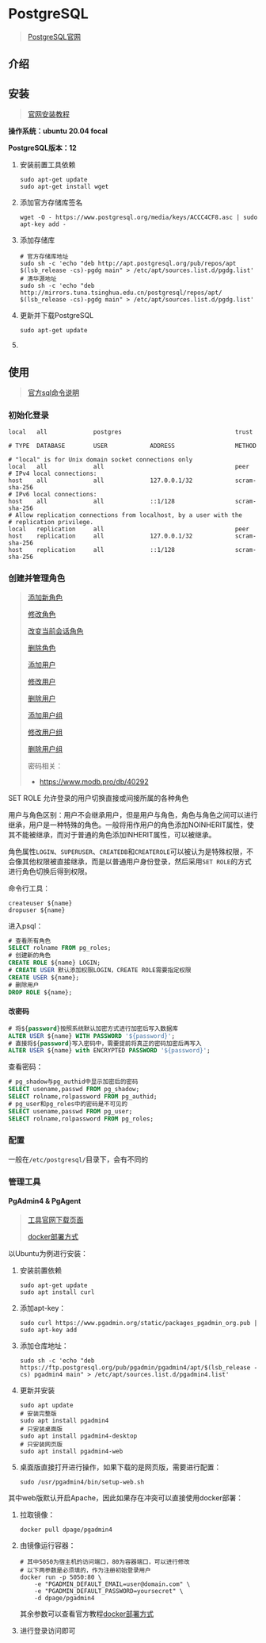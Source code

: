 # PostgreSQL

>[PostgreSQL官网](https://www.postgresql.org/)
>
>



## 介绍





## 安装

> [官网安装教程](https://www.postgresql.org/download/)

**操作系统：ubuntu 20.04 focal**

**PostgreSQL版本：12**

1. 安装前置工具依赖

   ```shell
   sudo apt-get update
   sudo apt-get install wget
   ```

2. 添加官方存储库签名

   ```shell
   wget -O - https://www.postgresql.org/media/keys/ACCC4CF8.asc | sudo apt-key add -
   ```

3. 添加存储库

   ```shell
   # 官方存储库地址
   sudo sh -c 'echo "deb http://apt.postgresql.org/pub/repos/apt $(lsb_release -cs)-pgdg main" > /etc/apt/sources.list.d/pgdg.list'
   # 清华源地址
   sudo sh -c 'echo "deb http://mirrors.tuna.tsinghua.edu.cn/postgresql/repos/apt/ $(lsb_release -cs)-pgdg main" > /etc/apt/sources.list.d/pgdg.list'
   ```

   

4. 更新并下载PostgreSQL

   ```shell
   sudo apt-get update
   ```

   

5. 









## 使用

> [官方sql命令说明](https://www.postgresql.org/docs/current/sql-commands.html)

### 初始化登录

```shell
local   all				postgres								trust

# TYPE  DATABASE        USER            ADDRESS                 METHOD

# "local" is for Unix domain socket connections only
local	all				all										peer
# IPv4 local connections:
host    all				all				127.0.0.1/32			scram-sha-256
# IPv6 local connections:
host    all				all				::1/128					scram-sha-256
# Allow replication connections from localhost, by a user with the
# replication privilege.
local   replication     all										peer
host    replication     all				127.0.0.1/32			scram-sha-256
host    replication     all				::1/128					scram-sha-256
```









### 创建并管理角色

> [添加新角色](https://www.postgresql.org/docs/current/sql-createrole.html)
>
> [修改角色](https://www.postgresql.org/docs/current/sql-alterrole.html)
>
> [改变当前会话角色](https://www.postgresql.org/docs/current/sql-set-role.html)
>
> [删除角色](https://www.postgresql.org/docs/current/sql-droprole.html)
>
> [添加用户](https://www.postgresql.org/docs/current/sql-createuser.html)
>
> [修改用户](https://www.postgresql.org/docs/current/sql-alteruser.html)
>
> [删除用户](https://www.postgresql.org/docs/current/sql-dropuser.html)
>
> [添加用户组](https://www.postgresql.org/docs/current/sql-creategroup.html)
>
> [修改用户组](https://www.postgresql.org/docs/current/sql-altergroup.html)
>
> [删除用户组](https://www.postgresql.org/docs/current/sql-dropgroup.html)
>
> 密码相关：
>
> - <https://www.modb.pro/db/40292>



SET ROLE 允许登录的用户切换直接或间接所属的各种角色

用户与角色区别：用户不会继承用户，但是用户与角色，角色与角色之间可以进行继承，用户是一种特殊的角色。一般将用作用户的角色添加NOINHERIT属性，使其不能被继承，而对于普通的角色添加INHERIT属性，可以被继承。

角色属性`LOGIN`、`SUPERUSER`、`CREATEDB`和`CREATEROLE`可以被认为是特殊权限，不会像其他权限被直接继承，而是以普通用户身份登录，然后采用`SET ROLE`的方式进行角色切换后得到权限。





命令行工具：

```shell
createuser ${name}
dropuser ${name}
```







进入psql：

```sql
# 查看所有角色
SELECT rolname FROM pg_roles;
# 创建新的角色
CREATE ROLE ${name} LOGIN;
# CREATE USER 默认添加权限LOGIN，CREATE ROLE需要指定权限
CREATE USER ${name};
# 删除用户
DROP ROLE ${name};
```

#### 改密码

```sql
# 将${password}按照系统默认加密方式进行加密后写入数据库
ALTER USER ${name} WITH PASSWORD '${password}';
# 直接将${password}写入密码中，需要提前将真正的密码加密后再写入
ALTER USER ${name} with ENCRYPTED PASSWORD '${password}';
```

查看密码：

```sql
# pg_shadow与pg_authid中显示加密后的密码
SELECT usename,passwd FROM pg_shadow;
SELECT rolname,rolpassword FROM pg_authid;
# pg_user和pg_roles中的密码是不可见的
SELECT usename,passwd FROM pg_user;
SELECT rolname,rolpassword FROM pg_roles;
```





### 配置

一般在`/etc/postgresql/`目录下，会有不同的



### 管理工具

#### PgAdmin4 & PgAgent

> [工具官网下载页面](https://www.pgadmin.org/download/)
>
> [docker部署方式](https://www.pgadmin.org/docs/pgadmin4/latest/container_deployment.html)

以Ubuntu为例进行安装：

1. 安装前置依赖

   ```shell
   sudo apt-get update
   sudo apt install curl
   ```

2. 添加apt-key：

   ```shell
   sudo curl https://www.pgadmin.org/static/packages_pgadmin_org.pub | sudo apt-key add
   ```

3. 添加仓库地址：

   ```shell
   sudo sh -c 'echo "deb https://ftp.postgresql.org/pub/pgadmin/pgadmin4/apt/$(lsb_release -cs) pgadmin4 main" > /etc/apt/sources.list.d/pgadmin4.list'
   ```

4. 更新并安装

   ```shell
   sudo apt update
   # 安装完整版
   sudo apt install pgadmin4
   # 只安装桌面版
   sudo apt install pgadmin4-desktop
   # 只安装网页版
   sudo apt install pgadmin4-web
   ```

5. 桌面版直接打开进行操作，如果下载的是网页版，需要进行配置：

   ```shell
   sudo /usr/pgadmin4/bin/setup-web.sh
   ```





其中web版默认开启Apache，因此如果存在冲突可以直接使用docker部署：

1. 拉取镜像：

   ```shell
   docker pull dpage/pgadmin4
   ```

   

2. 由镜像运行容器：

   ```shell
   # 其中5050为宿主机的访问端口，80为容器端口，可以进行修改
   # 以下两参数是必须填的，作为注册初始登录用户
   docker run -p 5050:80 \
       -e "PGADMIN_DEFAULT_EMAIL=user@domain.com" \
       -e "PGADMIN_DEFAULT_PASSWORD=yoursecret" \
       -d dpage/pgadmin4
   ```

   其余参数可以查看官方教程[docker部署方式](https://www.pgadmin.org/docs/pgadmin4/latest/container_deployment.html)

3. 进行登录访问即可

